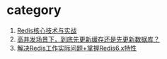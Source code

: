 # category

1. [Redis核心技术与实战](Redis核心技术与实战.md)
2. [高并发场景下，到底先更新缓存还是先更新数据库？](10000.md)
3. [解决Redis工作实际问题+掌握Redis6.x特性](解决Redis工作实际问题+掌握Redis6.x特性.md)





